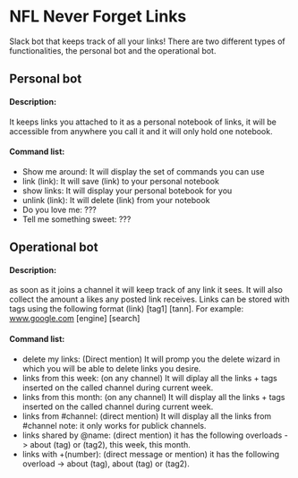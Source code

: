 # NFL Never Forget Links
Slack bot that keeps track of all your links!
There are two different types of functionalities, the personal bot and the operational bot.

## Personal bot
#### Description: 
It keeps links you attached to it as a personal notebook of links, it will be accessible from anywhere you call it and it will only hold one notebook.
#### Command list:
- Show me around: It will display the set of commands you can use
- link (link): It will save (link) to your personal notebook
- show links: It will display your personal botebook for you
- unlink (link): It will delete (link) from your notebook
- Do you love me: ???
- Tell me something sweet: ???

## Operational bot
#### Description: 
as soon as it joins a channel it will keep track of any link it sees. It will also collect the amount a likes any posted link receives. Links can be stored with tags using the following format (link) [tag1] [tann]. For example: www.google.com [engine] [search]
#### Command list:
- delete my links: (Direct mention) It will promp you the delete wizard in which you will be able to delete links you desire.
- links from this week: (on any channel) It will diplay all the links + tags inserted on the called channel during current week.
- links from this month: (on any channel) It will display all the links + tags inserted on the called channel during current week.
- links from #channel: (direct mention) It will display all the links from #channel note: it only works for publick channels.
- links shared by @name: (direct mention) it has the following overloads -> about (tag) or (tag2), this week, this month.
- links with +(number): (direct message or mention) it has the following overload -> about (tag), about (tag) or (tag2).
